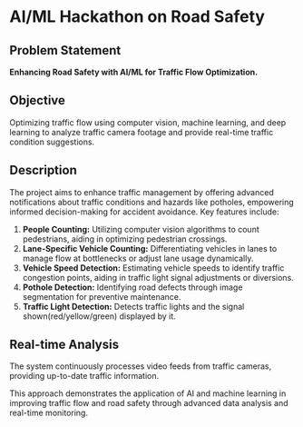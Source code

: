 # AI/ML Hackathon on Road Safety

## Problem Statement
**Enhancing Road Safety with AI/ML for Traffic Flow Optimization.**

## Objective
Optimizing traffic flow using computer vision, machine learning, and deep learning to analyze traffic camera footage and provide real-time traffic condition suggestions.

## Description
The project aims to enhance traffic management by offering advanced notifications about traffic conditions and hazards like potholes, empowering informed decision-making for accident avoidance. Key features include:

1. **People Counting:** Utilizing computer vision algorithms to count pedestrians, aiding in optimizing pedestrian crossings.
2. **Lane-Specific Vehicle Counting:** Differentiating vehicles in lanes to manage flow at bottlenecks or adjust lane usage dynamically.
3. **Vehicle Speed Detection:** Estimating vehicle speeds to identify traffic congestion points, aiding in traffic light signal adjustments or diversions.
4. **Pothole Detection:** Identifying road defects through image segmentation for preventive maintenance.
5. **Traffic Light Detection:** Detects traffic lights and the signal shown(red/yellow/green) displayed by it.

## Real-time Analysis
The system continuously processes video feeds from traffic cameras, providing up-to-date traffic information.

This approach demonstrates the application of AI and machine learning in improving traffic flow and road safety through advanced data analysis and real-time monitoring.
